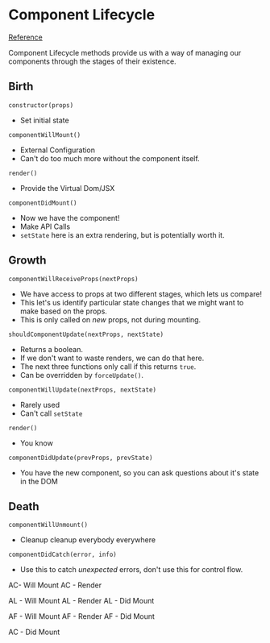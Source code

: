 # Component Lifecycle

[Reference](https://reactjs.org/docs/react-component.html)

Component Lifecycle methods provide us with a way of managing our components through the stages of their existence.

## Birth

`constructor(props)`

* Set initial state

`componentWillMount()`

* External Configuration
* Can't do too much more without the component itself.

`render()`

* Provide the Virtual Dom/JSX

`componentDidMount()`

* Now we have the component!
* Make API Calls
* `setState` here is an extra rendering, but is potentially worth it.


## Growth

`componentWillReceiveProps(nextProps)`

* We have access to props at two different stages, which lets us compare!
* This let's us identify particular state changes that we might want to make based on the props.
* This is only called on _new_ props, not during mounting.

`shouldComponentUpdate(nextProps, nextState)`

* Returns a boolean.
* If we don't want to waste renders, we can do that here.
* The next three functions only call if this returns `true`.
* Can be overridden by `forceUpdate()`.

`componentWillUpdate(nextProps, nextState)`

* Rarely used
* Can't call `setState`

`render()`

* You know

`componentDidUpdate(prevProps, prevState)`

* You have the new component, so you can ask questions about it's state in the DOM

## Death

`componentWillUnmount()`

* Cleanup cleanup everybody everywhere

`componentDidCatch(error, info)`

* Use this to catch _unexpected_ errors, don't use this for control flow.








AC- Will Mount
AC - Render

AL - Will Mount
AL - Render
AL - Did Mount

AF - Will Mount
AF - Render
AF - Did Mount


AC - Did Mount
